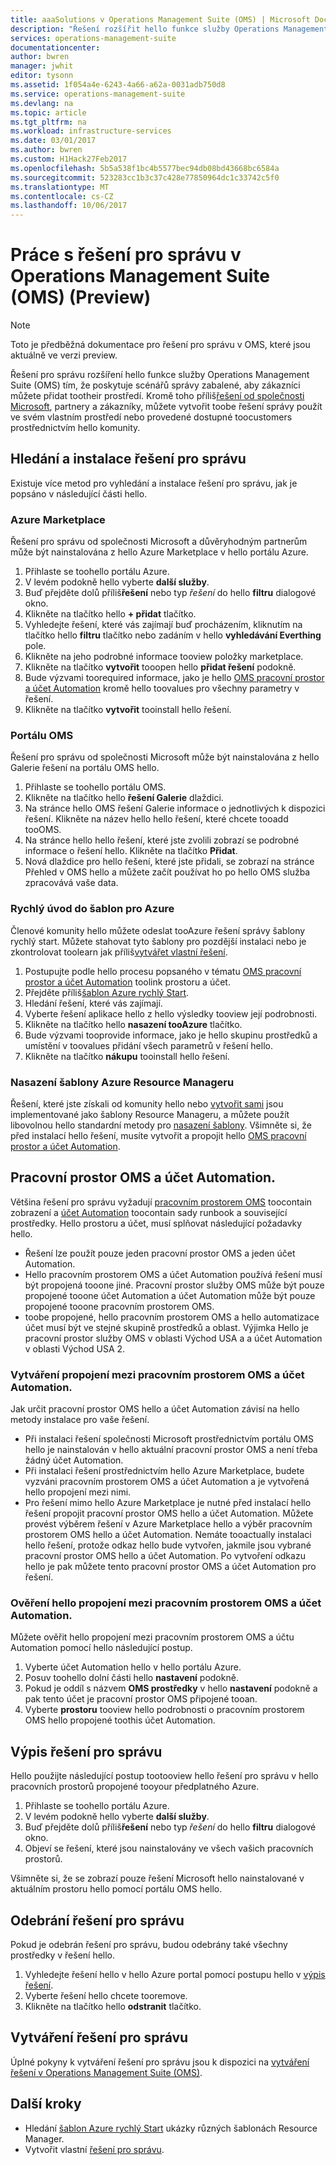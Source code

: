 ```yaml
---
title: aaaSolutions v Operations Management Suite (OMS) | Microsoft Docs
description: "Řešení rozšířit hello funkce služby Operations Management Suite (OMS) tím, že poskytuje scénářů správy zabalené, aby zákazníci můžete přidat pracovní prostor OMS tootheir.  Tento článek poskytuje podrobné informace o tom, jak vlastní řešení vytvořené zákazníci a partneři."
services: operations-management-suite
documentationcenter: 
author: bwren
manager: jwhit
editor: tysonn
ms.assetid: 1f054a4e-6243-4a66-a62a-0031adb750d8
ms.service: operations-management-suite
ms.devlang: na
ms.topic: article
ms.tgt_pltfrm: na
ms.workload: infrastructure-services
ms.date: 03/01/2017
ms.author: bwren
ms.custom: H1Hack27Feb2017
ms.openlocfilehash: 5b5a538f1bc4b5577bec94db08bd43668bc6584a
ms.sourcegitcommit: 523283cc1b3c37c428e77850964dc1c33742c5f0
ms.translationtype: MT
ms.contentlocale: cs-CZ
ms.lasthandoff: 10/06/2017
---
```

# <a name="working-with-management-solutions-in-operations-management-suite-oms-preview"></a>Práce s řešení pro správu v Operations Management Suite (OMS) (Preview)
> [!NOTE]
> Toto je předběžná dokumentace pro řešení pro správu v OMS, které jsou aktuálně ve verzi preview.    
> 
> 

Řešení pro správu rozšíření hello funkce služby Operations Management Suite (OMS) tím, že poskytuje scénářů správy zabalené, aby zákazníci můžete přidat tootheir prostředí.  Kromě toho příliš[řešení od společnosti Microsoft](../log-analytics/log-analytics-add-solutions.md), partnery a zákazníky, můžete vytvořit toobe řešení správy použít ve svém vlastním prostředí nebo provedené dostupné toocustomers prostřednictvím hello komunity.

## <a name="finding-and-installing-management-solutions"></a>Hledání a instalace řešení pro správu
Existuje více metod pro vyhledání a instalace řešení pro správu, jak je popsáno v následující části hello.

### <a name="azure-marketplace"></a>Azure Marketplace
Řešení pro správu od společnosti Microsoft a důvěryhodným partnerům může být nainstalována z hello Azure Marketplace v hello portálu Azure.

1. Přihlaste se toohello portálu Azure.
2. V levém podokně hello vyberte **další služby**.
3. Buď přejděte dolů příliš**řešení** nebo typ *řešení* do hello **filtru** dialogové okno.
4. Klikněte na tlačítko hello **+ přidat** tlačítko.
5. Vyhledejte řešení, které vás zajímají buď procházením, kliknutím na tlačítko hello **filtru** tlačítko nebo zadáním v hello **vyhledávání Everthing** pole.
6. Klikněte na jeho podrobné informace tooview položky marketplace.
7. Klikněte na tlačítko **vytvořit** tooopen hello **přidat řešení** podokně.
8. Bude výzvami toorequired informace, jako je hello [OMS pracovní prostor a účet Automation](#oms-workspace-and-automation-account) kromě hello toovalues pro všechny parametry v řešení.
9. Klikněte na tlačítko **vytvořit** tooinstall hello řešení.

### <a name="oms-portal"></a>Portálu OMS
Řešení pro správu od společnosti Microsoft může být nainstalována z hello Galerie řešení na portálu OMS hello.

1. Přihlaste se toohello portálu OMS.
2. Klikněte na tlačítko hello **řešení Galerie** dlaždici.
3. Na stránce hello OMS řešení Galerie informace o jednotlivých k dispozici řešení. Klikněte na název hello hello řešení, které chcete tooadd tooOMS.
4. Na stránce hello hello řešení, které jste zvolili zobrazí se podrobné informace o řešení hello. Klikněte na tlačítko **Přidat**.
5. Nová dlaždice pro hello řešení, které jste přidali, se zobrazí na stránce Přehled v OMS hello a můžete začít používat ho po hello OMS služba zpracovává vaše data.

### <a name="azure-quickstart-templates"></a>Rychlý úvod do šablon pro Azure
Členové komunity hello můžete odeslat tooAzure řešení správy šablony rychlý start.  Můžete stahovat tyto šablony pro pozdější instalaci nebo je zkontrolovat toolearn jak příliš[vytvářet vlastní řešení](#creating-a-solution).

1. Postupujte podle hello procesu popsaného v tématu [OMS pracovní prostor a účet Automation](#oms-workspace-and-automation-account) toolink prostoru a účet.
2. Přejděte příliš[šablon Azure rychlý Start](https://azure.microsoft.com/documentation/templates/).  
3. Hledání řešení, které vás zajímají.
4. Vyberte řešení aplikace hello z hello výsledky tooview její podrobnosti.
5. Klikněte na tlačítko hello **nasazení tooAzure** tlačítko.
6. Bude výzvami tooprovide informace, jako je hello skupinu prostředků a umístění v toovalues přidání všech parametrů v řešení hello.
7. Klikněte na tlačítko **nákupu** tooinstall hello řešení.

### <a name="deploy-azure-resource-manager-template"></a>Nasazení šablony Azure Resource Manageru
Řešení, které jste získali od komunity hello nebo [vytvořit sami](#creating-a-solution) jsou implementované jako šablony Resource Manageru, a můžete použít libovolnou hello standardní metody pro [nasazení šablony](../azure-resource-manager/resource-group-template-deploy-portal.md).  Všimněte si, že před instalací hello řešení, musíte vytvořit a propojit hello [OMS pracovní prostor a účet Automation](#oms-workspace-and-automation-account).

## <a name="oms-workspace-and-automation-account"></a>Pracovní prostor OMS a účet Automation.
Většina řešení pro správu vyžadují [pracovním prostorem OMS](../log-analytics/log-analytics-manage-access.md) toocontain zobrazení a [účet Automation](../automation/automation-security-overview.md#automation-account-overview) toocontain sady runbook a související prostředky. Hello prostoru a účet, musí splňovat následující požadavky hello.

* Řešení lze použít pouze jeden pracovní prostor OMS a jeden účet Automation.  
* Hello pracovním prostorem OMS a účet Automation používá řešení musí být propojená tooone jiné. Pracovní prostor služby OMS může být pouze propojené tooone účet Automation a účet Automation může být pouze propojené tooone pracovním prostorem OMS.
* toobe propojené, hello pracovním prostorem OMS a hello automatizace účet musí být ve stejné skupině prostředků a oblast.  Výjimka Hello je pracovní prostor služby OMS v oblasti Východ USA a a účet Automation v oblasti Východ USA 2.

### <a name="creating-a-link-between-an-oms-workspace-and-automation-account"></a>Vytváření propojení mezi pracovním prostorem OMS a účet Automation.
Jak určit pracovní prostor OMS hello a účet Automation závisí na hello metody instalace pro vaše řešení.

* Při instalaci řešení společnosti Microsoft prostřednictvím portálu OMS hello je nainstalován v hello aktuální pracovní prostor OMS a není třeba žádný účet Automation.
* Při instalaci řešení prostřednictvím hello Azure Marketplace, budete vyzváni pracovním prostorem OMS a účet Automation a je vytvořená hello propojení mezi nimi.  
* Pro řešení mimo hello Azure Marketplace je nutné před instalací hello řešení propojit pracovní prostor OMS hello a účet Automation.  Můžete provést výběrem řešení v Azure Marketplace hello a výběr pracovním prostorem OMS hello a účet Automation.  Nemáte tooactually instalaci hello řešení, protože odkaz hello bude vytvořen, jakmile jsou vybrané pracovní prostor OMS hello a účet Automation.  Po vytvoření odkazu hello je pak můžete tento pracovní prostor OMS a účet Automation pro řešení. 

### <a name="verifying-hello-link-between-an-oms-workspace-and-automation-account"></a>Ověření hello propojení mezi pracovním prostorem OMS a účet Automation.
Můžete ověřit hello propojení mezi pracovním prostorem OMS a účtu Automation pomocí hello následující postup.

1. Vyberte účet Automation hello v hello portálu Azure.
2. Posuv toohello dolní části hello **nastavení** podokně.
3. Pokud je oddíl s názvem **OMS prostředky** v hello **nastavení** podokně a pak tento účet je pracovní prostor OMS připojené tooan.
4. Vyberte **prostoru** tooview hello podrobnosti o pracovním prostorem OMS hello propojené toothis účet Automation.

## <a name="listing-management-solutions"></a>Výpis řešení pro správu
Hello použijte následující postup tootooview hello řešení pro správu v hello pracovních prostorů propojené tooyour předplatného Azure.

1. Přihlaste se toohello portálu Azure.
2. V levém podokně hello vyberte **další služby**.
3. Buď přejděte dolů příliš**řešení** nebo typ *řešení* do hello **filtru** dialogové okno.
4. Objeví se řešení, které jsou nainstalovány ve všech vašich pracovních prostorů.

Všimněte si, že se zobrazí pouze řešení Microsoft hello nainstalované v aktuálním prostoru hello pomocí portálu OMS hello.

## <a name="removing-a-management-solution"></a>Odebrání řešení pro správu
Pokud je odebrán řešení pro správu, budou odebrány také všechny prostředky v řešení hello.  

1. Vyhledejte řešení hello v hello Azure portal pomocí postupu hello v [výpis řešení](#listing-solutions).
2. Vyberte řešení hello chcete tooremove.
3. Klikněte na tlačítko hello **odstranit** tlačítko.

## <a name="creating-a-management-solution"></a>Vytváření řešení pro správu
Úplné pokyny k vytváření řešení pro správu jsou k dispozici na [vytváření řešení v Operations Management Suite (OMS)](operations-management-suite-solutions-creating.md). 

## <a name="next-steps"></a>Další kroky
* Hledání [šablon Azure rychlý Start](https://azure.microsoft.com/documentation/templates) ukázky různých šablonách Resource Manager.
* Vytvořit vlastní [řešení pro správu](operations-management-suite-solutions-creating.md).

